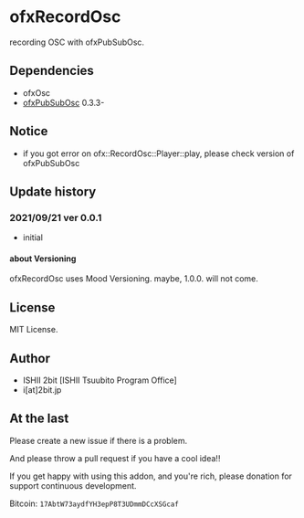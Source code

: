# ofxRecordOsc

recording OSC with ofxPubSubOsc.

## Dependencies

* ofxOsc
* [ofxPubSubOsc](https://github.com/2bbb/ofxPubSubOsc) 0.3.3-

## Notice

* if you got error on ofx::RecordOsc::Player::play, please check version of ofxPubSubOsc 

## Update history

### 2021/09/21 ver 0.0.1

* initial

#### about Versioning

ofxRecordOsc uses Mood Versioning. maybe, 1.0.0. will not come.

## License

MIT License.

## Author

* ISHII 2bit [ISHII Tsuubito Program Office]
* i[at]2bit.jp

## At the last

Please create a new issue if there is a problem.

And please throw a pull request if you have a cool idea!!

If you get happy with using this addon, and you're rich, please donation for support continuous development.

Bitcoin: `17AbtW73aydfYH3epP8T3UDmmDCcXSGcaf`

